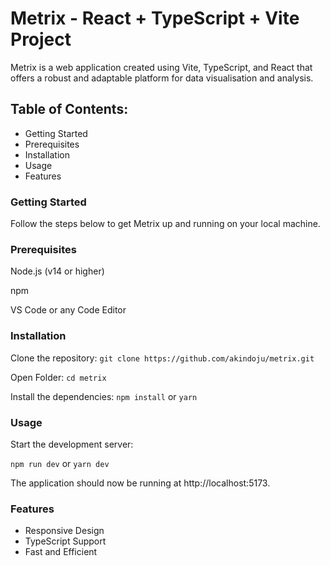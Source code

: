 # Metrix - React + TypeScript + Vite Project

Metrix is a web application created using Vite, TypeScript, and React that offers a robust and adaptable platform for data visualisation and analysis.

## Table of Contents:

+ Getting Started
+ Prerequisites
+ Installation
+ Usage
+ Features

### Getting Started
Follow the steps below to get Metrix up and running on your local machine.

### Prerequisites
Node.js (v14 or higher)

npm

VS Code or any Code Editor

### Installation
Clone the repository:
`git clone https://github.com/akindoju/metrix.git`

Open Folder:
`cd metrix`

Install the dependencies:
`npm install` or `yarn`

### Usage
Start the development server:

`npm run dev` or `yarn dev`

The application should now be running at http://localhost:5173.

### Features
+ Responsive Design
+ TypeScript Support
+ Fast and Efficient
